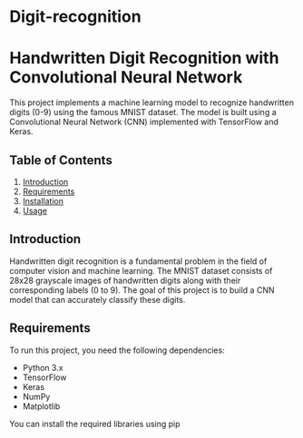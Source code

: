 # Digit-recognition
# Handwritten Digit Recognition with Convolutional Neural Network

This project implements a machine learning model to recognize handwritten digits (0-9) using the famous MNIST dataset. The model is built using a Convolutional Neural Network (CNN) implemented with TensorFlow and Keras.

## Table of Contents
1. [Introduction](#introduction)
2. [Requirements](#requirements)
3. [Installation](#installation)
4. [Usage](#usage)
   

## Introduction
Handwritten digit recognition is a fundamental problem in the field of computer vision and machine learning. The MNIST dataset consists of 28x28 grayscale images of handwritten digits along with their corresponding labels (0 to 9). The goal of this project is to build a CNN model that can accurately classify these digits.

## Requirements
To run this project, you need the following dependencies:
- Python 3.x
- TensorFlow
- Keras
- NumPy
- Matplotlib

You can install the required libraries using pip

